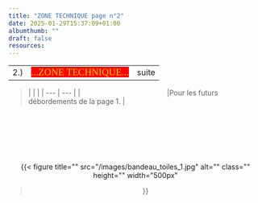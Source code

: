 ```yaml
---
title: "ZONE TECHNIQUE page n°2" 
date: 2025-01-29T15:37:09+01:00
albumthumb: ""
draft: false
resources:
---
```


|            |           |              | 
|   ---      |    :-:    |      --:     |
|  2.)       |<span  style="background-color:red; color:#ffd700; font-size:120%; font-family:verdana;">...ZONE TECHNIQUE...</span>|     suite    | 

>|            |           |
|   ---      |    ---    |
|<span style="color:white; font-size:100%;">Page vide, pour l'instant...</span>|Pour les futurs débordements de la page 1. |

<br><br><br><br><br>
<center>

{{< figure
  title=""
  src="/images/bandeau_toiles_1.jpg"
  alt="" 
  class=""
  height=""
  width="500px"
>}}

</center>




